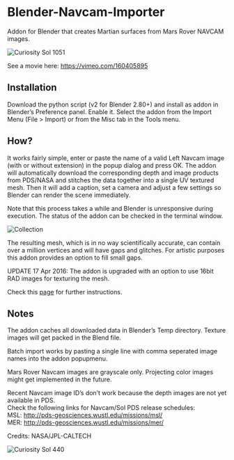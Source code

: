 # Blender-Navcam-Importer
Addon for Blender that creates Martian surfaces from Mars Rover NAVCAM images.

![Curiosity Sol 1051](http://i.imgur.com/DhUrzPi.jpg)

See a movie here: https://vimeo.com/160405895

## Installation
Download the python script (v2 for Blender 2.80+) and install as addon in Blender’s Preference panel. Enable it.
Select the addon from the Import Menu (File > Import) or from the Misc tab in the Tools menu.

## How?
It works fairly simple, enter or paste the name of a valid Left Navcam image (with or without extension) in the popup dialog and press OK.
The addon will automatically download the corresponding depth and image products from PDS/NASA and stitches the data together into a single UV textured mesh.
Then it will add a caption, set a camera and adjust a few settings so Blender can render the scene immediately.
  
Note that this process takes a while and Blender is unresponsive during execution. The status of the addon can be checked in the terminal window.

![Collection](http://i.imgur.com/gkcLyFg.jpg)

The resulting mesh, which is in no way scientifically accurate, can contain over a million vertices and will have gaps and glitches. For artistic purposes this addon provides an option to fill small gaps.

UPDATE 17 Apr 2016: The addon is upgraded with an option to use 16bit RAD images for texturing the mesh.

Check this [page](https://github.com/phaseIV/Blender-Navcam-Importer/wiki/Instructions) for further instructions.

## Notes
The addon caches all downloaded data in Blender’s Temp directory. Texture images will get packed in the Blend file.

Batch import works by pasting a single line with comma seperated image names into the addon popupmenu.

Mars Rover Navcam images are grayscale only. Projecting color images might get implemented in the future.

Recent Navcam image ID’s don’t work because the depth images are not yet available in PDS.  
Check the following links for Navcam/Sol PDS release schedules:  
MSL: http://pds-geosciences.wustl.edu/missions/msl/  
MER: http://pds-geosciences.wustl.edu/missions/mer/  

Credits: NASA/JPL-CALTECH

![Curiosity Sol 440](http://i.imgur.com/efAPdt2.jpg)
